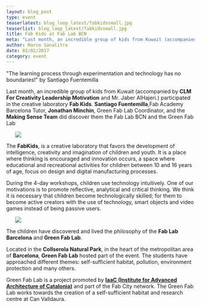 ```yaml
---
layout: blog_post
type: event
teaserlatest: blog_loop_latest/fabkidssmall.jpg
teaserlist: blog_loop_latest/fabkidssmall.jpg
title: Fab Kids at Fab Lab BCN
meta: "Last month, an incredible group of kids from Kuwait (accompanied by CLM For Creativity Leadership Motivation) participated in the creative laboratory Fab Kids. Santiago Fuentemilla, Jonathan Minchin and the Making Sense Team did discover them the Fab Lab BCN and the Green Fab Lab"
author: Marco Sanalitro
date: 02/02/2017
category: event
---
```


"The learning process through experimentation and technology has no boundaries!" by Santiago Fuentemilla

Last month, an incredible group of kids from Kuwait (accompanied by <strong>CLM For Creativity Leadership Motivation</strong> and Mr. Jaber AlHajeri.) participated in the creative laboratory <strong>Fab Kids</strong>. <strong>Santiago Fuentemilla</strong>,Fab Academy Barcelona Tutor, <strong>Jonathan Minchin</strong>, Green Fab Lab Coordinator, and the <strong>Making Sense Team</strong> did discover them the Fab Lab BCN and the Green Fab Lab<br>

<ul><img src= "http://www.fablabbcn.org/img/blog/blog_loop_latest/fabkids5.jpg" align="middle"> </ul>

The <strong>FabKids</strong>, is a creative laboratory that favors the development of intelligence, creativity and imagination of children and youth. It is a place where thinking is encouraged and innovation occurs, a space where educational and recreational activities for children between 10 and 16 years of age, focus on design and digital manufacturing processes.<br>

During the 4-day workshops, children use technology intuitively. One of our motivations is to promote reflective, analytical and critical thinking. We think it is necessary that children become technologically skilled; for them to become active creators with the use of technology, smart objects and video games instead of being passive users.<br>

<ul><img src= "http://www.fablabbcn.org/img/blog/blog_loop_latest/fabkids6.jpg" align="middle"> </ul>

The children have discovered and lived the philosophy of the <strong>Fab Lab Barcelona</strong> and <strong>Green Fab Lab</strong>.<br>

Located in the <strong>Collserola Natural Park</strong>, in the heart of the metropolitan area of <strong>Barcelona</strong>, <strong>Green Fab Lab</strong> hosted part of the event. The students have approached different themes: self-sufficient habitat, pollution, environment protection and many others.<br>

Green Fab Lab is a project promoted by <strong><a href="https://iaac.net/">IaaC (Institute for Advanced Architecture of Catalonia)</a></strong> and part of the Fab City network. The Green Fab Lab works towards the creation of a self-sufficient habitat and research centre at Can Valldaura.<br>







